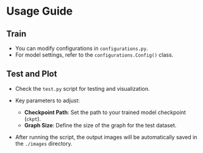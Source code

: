# Usage Guide

## Train
- You can modify configurations in `configurations.py`.  
- For model settings, refer to the `configurations.Config()` class.

## Test and Plot
- Check the `test.py` script for testing and visualization.  
- Key parameters to adjust:
  - **Checkpoint Path**: Set the path to your trained model checkpoint (`ckpt`).
  - **Graph Size**: Define the size of the graph for the test dataset.  

- After running the script, the output images will be automatically saved in the `./images` directory.
